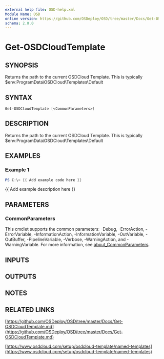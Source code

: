 ```yaml
---
external help file: OSD-help.xml
Module Name: OSD
online version: https://github.com/OSDeploy/OSD/tree/master/Docs/Get-OSDCloudTemplate.md
schema: 2.0.0
---
```


# Get-OSDCloudTemplate

## SYNOPSIS
Returns the path to the current OSDCloud Template. 
This is typically $env:ProgramData\OSDCloud\Templates\Default

## SYNTAX

```
Get-OSDCloudTemplate [<CommonParameters>]
```

## DESCRIPTION
Returns the path to the current OSDCloud Template. 
This is typically $env:ProgramData\OSDCloud\Templates\Default

## EXAMPLES

### Example 1
```powershell
PS C:\> {{ Add example code here }}
```

{{ Add example description here }}

## PARAMETERS

### CommonParameters
This cmdlet supports the common parameters: -Debug, -ErrorAction, -ErrorVariable, -InformationAction, -InformationVariable, -OutVariable, -OutBuffer, -PipelineVariable, -Verbose, -WarningAction, and -WarningVariable. For more information, see [about_CommonParameters](http://go.microsoft.com/fwlink/?LinkID=113216).

## INPUTS

## OUTPUTS

## NOTES

## RELATED LINKS

[https://github.com/OSDeploy/OSD/tree/master/Docs/Get-OSDCloudTemplate.md](https://github.com/OSDeploy/OSD/tree/master/Docs/Get-OSDCloudTemplate.md)

[https://www.osdcloud.com/setup/osdcloud-template/named-templates](https://www.osdcloud.com/setup/osdcloud-template/named-templates)

